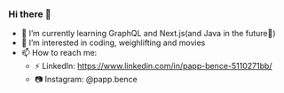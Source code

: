### Hi there 👋

- 🌱 I’m currently learning GraphQL and Next.js(and Java in the future🚀)
- 👀 I’m interested in coding, weighlifting and movies
- 📫 How to reach me:
  - ⚡ LinkedIn: https://www.linkedin.com/in/papp-bence-5110271bb/
  - 📷 Instagram: @papp.bence 

